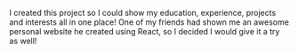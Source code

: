 I created this project so I could show my education, experience, projects and interests all in one place! One of my friends had shown me an awesome personal website he created using React, so I decided I would give it a try as well! 
